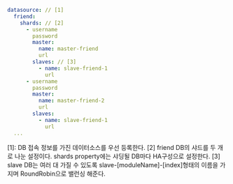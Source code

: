 ```yaml
datasource: // [1]
  friend:
    shards: // [2]
      - username
        password
        master:
          name: master-friend
          url
        slaves: // [3]
          - name: slave-friend-1
            url
      - username
        password
        master:
          name: master-friend-2
          url
        slaves:
          - name: slave-friend-1
            url
  ...
```
[1]: DB 접속 정보를 가진 데이터소스를 우선 등록한다.
[2] friend DB의 샤드를 두 개로 나눈 설정이다. shards property에는 샤딩될 DB마다 HA구성으로 설정한다.
[3] slave DB는 여러 대 가질 수 있도록 slave-[moduleName]-[index]형태의 이름을 가지며 RoundRobin으로 밸런싱 해준다.